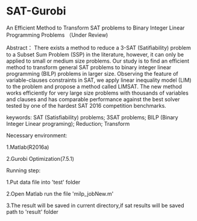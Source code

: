 # SAT-Gurobi
An Efficient Method to Transform SAT problems to Binary Integer Linear Programming Problems （Under Review)

Abstract：
There exists a method to reduce a 3-SAT (Satifiability)
problem to a Subset Sum Problem (SSP) in the literature,
however, it can only be applied to small or medium size problems.
Our study is to find an efficient method to transform general
SAT problems to binary integer linear programming (BILP)
problems in larger size. Observing the feature of variable-clauses
constraints in SAT, we apply linear inequality model (LIM) to the
problem and propose a method called LIMSAT. The new method
works efficiently for very large size problems with thousands of
variables and clauses and has comparable performance against
the best solver tested by one of the hardest SAT 2016 competition
benchmarks.

keywords: SAT (Satisfiability) problems; 3SAT problems;
BILP (Binary Integer Linear programing); Reduction; Transform

Necessary environment:

1.Matlab(R2016a)

2.Gurobi Optimization(7.5.1)

Running step:

1.Put data file into 'test' folder

2.Open Matlab run the file 'milp_jobNew.m'

3.The result will be saved in current directory,if sat results will be saved path to 'result' folder

